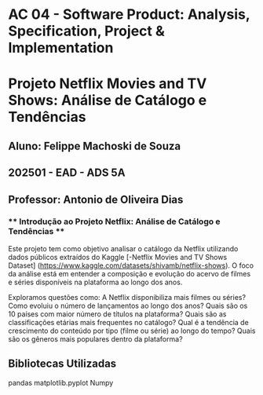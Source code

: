 # **AC 04 - Software Product: Analysis, Specification, Project & Implementation**

# **Projeto Netflix Movies and TV Shows: Análise de Catálogo e Tendências**

## Aluno: Felippe Machoski de Souza

## **202501 - EAD - ADS 5A**

## Professor: Antonio de Oliveira Dias

### ** Introdução ao Projeto Netflix: Análise de Catálogo e Tendências **

Este projeto tem como objetivo analisar o catálogo da Netflix utilizando dados públicos extraídos do Kaggle [-Netflix Movies and TV Shows Dataset] (https://www.kaggle.com/datasets/shivamb/netflix-shows). O foco da análise está em entender a composição e evolução do acervo de filmes e séries disponíveis na plataforma ao longo dos anos.

Exploramos questões como:
A Netflix disponibiliza mais filmes ou séries?
Como evoluiu o número de lançamentos ao longo dos anos?
Quais são os 10 países com maior número de títulos na plataforma?
Quais são as classificações etárias mais frequentes no catálogo?
Qual é a tendência de crescimento do conteúdo por tipo (filme ou série) ao longo do tempo?
Quais são os gêneros mais populares dentro da plataforma?

## **Bibliotecas Utilizadas**
pandas
matplotlib.pyplot
Numpy

